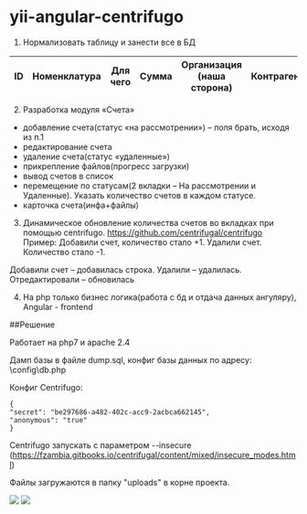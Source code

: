 # yii-angular-centrifugo

1. Нормализовать таблицу и занести все в БД

| ID | Номенклатура | Для чего | Сумма | Организация (наша сторона) | Контрагент | Код затраты | договор | статус |
| -- |:------------:|:--------:|:-----:|:--------------------------:|:----------:|:-----------:|:-------:|:------:|

2. Разработка модуля «Счета»

- добавление счета(статус «на рассмотрении») – поля брать, исходя из п.1
- редактирование счета
- удаление счета(статус «удаленные»)
- прикрепление файлов(прогресс загрузки)
- вывод счетов в список
- перемещение по статусам(2 вкладки – На рассмотрении и Удаленные). Указать количество счетов в каждом статусе.
- карточка счета(инфа+файлы)

3. Динамическое обновление количества счетов во вкладках при помощью centrifugo. https://github.com/centrifugal/centrifugo
Пример: Добавили счет, количество стало +1. Удалили счет. Количество стало -1.

Добавили счет – добавилась строка. Удалили – удалилась. Отредактировали – обновилась

4. На php только бизнес логика(работа с бд и отдача данных ангуляру), Angular - frontend

##Решение

Работает на php7 и apache 2.4

Дамп базы в файле dump.sql, конфиг базы данных по адресу: \config\db.php

Конфиг Centrifugo:

```
{
"secret": "be297686-a482-402c-acc9-2acbca662145",
"anonymous": "true"
}
```

Centrifugo запускать с параметром --insecure (https://fzambia.gitbooks.io/centrifugal/content/mixed/insecure_modes.html)

Файлы загружаются в папку "uploads" в корне проекта.

![](https://image.prntscr.com/image/dLesCsqrToqbVA36hwYQXg.png)
![](https://image.prntscr.com/image/vEeIWaXJQF6Uft5DmfrnAA.png)
